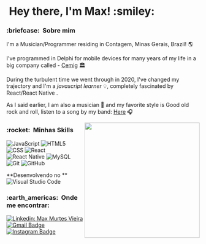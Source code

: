 <h1> &nbsp;Hey there, I'm Max! :smiley:</h1>

<h3> :briefcase: &nbsp;Sobre mim </h3>

I'm a Musician/Programmer residing in Contagem, Minas Gerais, Brazil! :earth_americas:

I've programmed in Delphi for mobile devices for many years of my life in a big company called - [Cemig][Cemig] 🏛 

During the turbulent time we went through in 2020, I've changed my trajectory and I'm a *javascript learner* 💡, completely fascinated by React/React Native .

As I said earlier, I am also a musician :musical_note: and my favorite style is Good old rock and roll, listen to a song by my band:
[Here] :headphones:

<img align="right" width="300" src="https://i2.wp.com/allhtaccess.info/wp-content/uploads/2018/03/programming.gif?fit=1281%2C716&ssl=1" />


<h3> :rocket: &nbsp;Minhas Skills </h3>

  ![JavaScript](https://img.shields.io/badge/-JavaScript-333333?style=flat&logo=javascript)
  ![HTML5](https://img.shields.io/badge/-HTML5-333333?style=flat&logo=HTML5)
  ![CSS](https://img.shields.io/badge/-CSS-333333?style=flat&logo=CSS3&logoColor=1572B6)
  ![React](https://img.shields.io/badge/-React-333333?style=flat&logo=react)
  ![React Native](https://img.shields.io/badge/-React%20Native-333333?style=flat&logo=react)
  ![MySQL](https://img.shields.io/badge/-MySQL-333333?style=flat&logo=mysql)
  ![Git](https://img.shields.io/badge/-Git-333333?style=flat&logo=git)
  ![GitHub](https://img.shields.io/badge/-GitHub-333333?style=flat&logo=github)

**Desenvolvendo no ** ![Visual Studio Code](https://img.shields.io/badge/-Visual%20Studio%20Code-333333?style=flat&logo=visual-studio-code&logoColor=007ACC)

<h3> :earth_americas: &nbsp;Onde me encontrar: </h3> 

[![Linkedin: Max Murtes Vieira ](https://img.shields.io/badge/-MaxMurtesVieira-blue?style=flat-square&logo=Linkedin&logoColor=white&link=https://www.linkedin.com/in/maxmurtesvieira21/)](https://www.linkedin.com/in/maxmurtesvieira21/)
[![Gmail Badge](https://img.shields.io/badge/-maxmurtesvieira@gmail.com-006bed?style=flat-square&logo=Gmail&logoColor=white&link=mailto:maxmurtesvieira@gmail.com)](mailto:maxmurtesvieira@gmail.com)
[![Instagram Badge](https://img.shields.io/badge/-Instagram-e4405f?style=flat-square&logo=Instagram&logoColor=white)](https://instagram.com/maxmurtesvieira/)

[Cemig]: https://www.cemig.com.br
[instagram]: https://www.instagram.com/maxmurtesvieira/
[Here]: https://open.spotify.com/track/0JrfSaMVZOeHQDNrvdMjFH?si=be6022538d524948
<br>
